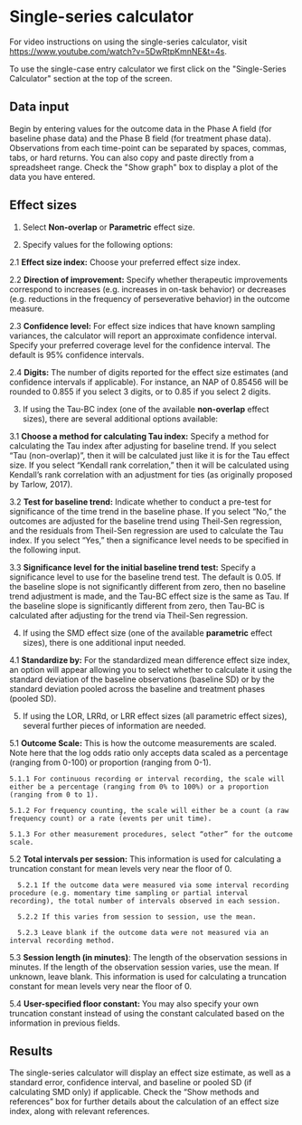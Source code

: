 # Single-series calculator

For video instructions on using the single-series calculator, visit <https://www.youtube.com/watch?v=5DwRtpKmnNE&t=4s>.

To use the single-case entry calculator we first click on the "Single-Series Calculator" section at the top of the screen.

## Data input

Begin by entering values for the outcome data in the Phase A field (for baseline phase data) and the Phase B field (for treatment phase data). Observations from each time-point can be separated by spaces, commas, tabs, or hard returns. You can also copy and paste directly from a spreadsheet range. Check the "Show graph" box to display a plot of the data you have entered.

## Effect sizes

1. Select __Non-overlap__ or __Parametric__ effect size.

2. Specify values for the following options:

  2.1 __Effect size index:__ Choose your preferred effect size index.
  
  2.2 __Direction of improvement:__ Specify whether therapeutic improvements correspond to increases (e.g. increases in on-task behavior) or decreases (e.g. reductions in the frequency of perseverative behavior) in the outcome measure.
  
  2.3 __Confidence level:__ For effect size indices that have known sampling variances, the calculator will report an approximate confidence interval. Specify your preferred coverage level for the confidence interval. The default is 95% confidence intervals.
  
  2.4 __Digits:__ The number of digits reported for the effect size estimates (and confidence intervals if applicable). For instance, an NAP of 0.85456 will be rounded to 0.855 if you select 3 digits, or to 0.85 if you select 2 digits. 
  
3. If using the Tau-BC index (one of the available __non-overlap__ effect sizes), there are several additional options available:

  3.1 __Choose a method for calculating Tau index:__ Specify a method for calculating the Tau index after adjusting for baseline trend. If you select “Tau (non-overlap)”, then it will be calculated just like it is for the Tau effect size. If you select “Kendall rank correlation,” then it will be calculated using Kendall’s rank correlation with an adjustment for ties (as originally proposed by Tarlow, 2017). 
  
  3.2 __Test for baseline trend:__ Indicate whether to conduct a pre-test for significance of the time trend in the baseline phase. If you select “No,” the outcomes are adjusted for the baseline trend using Theil-Sen regression, and the residuals from Theil-Sen regression are used to calculate the Tau index. If you select “Yes,” then a significance level needs to be specified in the following input. 
  
  3.3 __Significance level for the initial baseline trend test:__ Specify a significance level to use for the baseline trend test. The default is 0.05. If the baseline slope is not significantly different from zero, then no baseline trend adjustment is made, and the Tau-BC effect size is the same as Tau. If the baseline slope is significantly different from zero, then Tau-BC is calculated after adjusting for the trend via Theil-Sen regression.
  
4. If using the SMD effect size (one of the available __parametric__ effect sizes), there is one additional input needed.

  4.1 __Standardize by:__ For the standardized mean difference effect size index, an option will appear allowing you to select whether to calculate it using the standard deviation of the baseline observations (baseline SD) or by the standard deviation pooled across the baseline and treatment phases (pooled SD). 
  
5. If using the LOR, LRRd, or LRR effect sizes (all parametric effect sizes), several further pieces of information are needed.

  5.1 __Outcome Scale:__ This is how the outcome measurements are scaled. Note here that the log odds ratio only accepts data scaled as a percentage (ranging from 0-100) or proportion (ranging from 0-1).
    
    5.1.1 For continuous recording or interval recording, the scale will either be a percentage (ranging from 0% to 100%) or a proportion (ranging from 0 to 1). 
    
    5.1.2 For frequency counting, the scale will either be a count (a raw frequency count) or a rate (events per unit time). 
    
    5.1.3 For other measurement procedures, select “other” for the outcome scale. 
    
  5.2 __Total intervals per session:__ This information is used for calculating a truncation constant for mean levels very near the floor of 0. 
  
      5.2.1 If the outcome data were measured via some interval recording procedure (e.g. momentary time sampling or partial interval recording), the total number of intervals observed in each session. 
      
      5.2.2 If this varies from session to session, use the mean. 
      
      5.2.3 Leave blank if the outcome data were not measured via an interval recording method. 
      
  5.3 __Session length (in minutes)__: The length of the observation sessions in minutes. If the length of the observation session varies, use the mean. If unknown, leave blank. This information is used for calculating a truncation constant for mean levels very near the floor of 0.

  5.4 __User-specified floor constant:__ You may also specify your own truncation constant instead of using the constant calculated based on the information in previous fields.

## Results

The single-series calculator will display an effect size estimate, as well as a standard error, confidence interval, and baseline or pooled SD (if calculating SMD only) if applicable. Check the “Show methods and references” box for further details about the calculation of an effect size index, along with relevant references. 